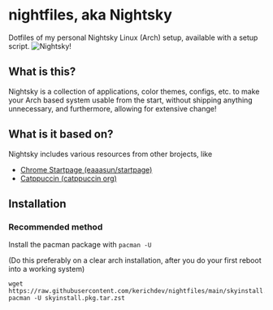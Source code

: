 
# nightfiles, aka Nightsky
Dotfiles of my personal Nightsky Linux (Arch) setup, available with a setup script.
![Nightsky!](https://i.imgur.com/jJh4tWy.png "Nightsky Banner")

## What is this?
Nightsky is a collection of applications, color themes, configs, etc. to make your Arch based system usable from the start, without shipping anything unnecessary, and furthermore, allowing for extensive change!

## What is it based on?
Nightsky includes various resources from other brojects, like
- [Chrome Startpage (eaaasun/startpage)](https://github.com/eaaasun/startpage)
- [Catppuccin (catppuccin org)](https://github.com/catppuccin/catppuccin)

## Installation
### Recommended method
Install the pacman package with `pacman -U`

(Do this preferably on a clear arch installation, after you do your first reboot into a working system)
```
wget https://raw.githubusercontent.com/kerichdev/nightfiles/main/skyinstall.pkg.tar.zst
pacman -U skyinstall.pkg.tar.zst
```
